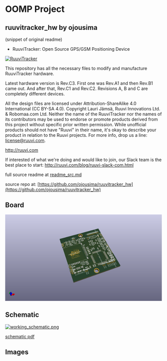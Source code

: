 # OOMP Project  
## ruuvitracker_hw  by ojousima  
  
(snippet of original readme)  
  
- RuuviTracker: Open Source GPS/GSM Positioning Device  
  
[![RuuviTracker](https://github.com/ruuvi/ruuvitracker_hw/raw/master/ruuvitracker_revc3.jpg)](http://ruuvi.com)  
  
This repository has all the necessary files to modify and manufacture RuuviTracker hardware.  
  
Latest hardware version is Rev.C3. First one was Rev.A1 and then Rev.B1 came out. And after that, Rev.C1 and Rev.C2. Revisions A, B and C are completely different devices.  
  
All the design files are licensed under Attribution-ShareAlike 4.0 International (CC BY-SA 4.0). Copyright Lauri Jämsä, Ruuvi Innovations Ltd. & Robomaa.com Ltd. Neither the name of the RuuviTracker nor the names of its contributors may be used to endorse or promote products derived from this project without specific prior written permission. While unofficial products should not have "Ruuvi" in their name, it's okay to describe your product in relation to the Ruuvi projects. For more info, drop us a line: license@ruuvi.com.  
  
http://ruuvi.com  
  
If interested of what we're doing and would like to join, our Slack team is the best place to start: http://ruuvi.com/blog/ruuvi-slack-com.html  
  
  full source readme at [readme_src.md](readme_src.md)  
  
source repo at: [https://github.com/ojousima/ruuvitracker_hw](https://github.com/ojousima/ruuvitracker_hw)  
## Board  
  
[![working_3d.png](working_3d_600.png)](working_3d.png)  
## Schematic  
  
[![working_schematic.png](working_schematic_600.png)](working_schematic.png)  
  
[schematic pdf](working_schematic.pdf)  
## Images  
